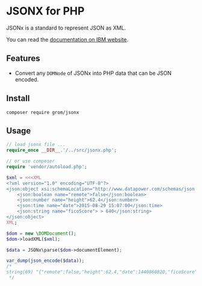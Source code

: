 JSONX for PHP
=============

JSONx is a standard to represent JSON as XML.

You can read the [documentation on IBM website](https://www.ibm.com/support/knowledgecenter/en/SS9H2Y_7.7.0/com.ibm.dp.doc/json_jsonx.html).

Features
--------

* Convert any `DOMNode` of JSONx into PHP data that can be JSON encoded.

Install
-------

    composer require grom/jsonx

Usage
-----

```php
// load jsonx file ...
require_once __DIR__.'/../src/jsonx.php';

// or use composer
require 'vendor/autoload.php';

$xml = <<<XML
<?xml version="1.0" encoding="UTF-8"?>
<json:object xsi:schemaLocation="http://www.datapower.com/schemas/json jsonx.xsd" xmlns:xsi="http://www.w3.org/2001/XMLSchema-instance" xmlns:json="http://www.ibm.com/xmlns/prod/2009/jsonx">
    <json:boolean name="remote">false</json:boolean>
    <json:number name="height">62.4</json:number>
    <json:time name="date">2015-08-29 15:07:00</json:time>
    <json:string name="ficoScore"> > 640</json:string>
</json:object>
XML;

$dom = new \DOMDocument();
$dom->loadXML($xml);

$data = JSONx\parse($dom->documentElement);

var_dump(json_encode($data));
/*
string(69) "{"remote":false,"height":62.4,"date":1440860820,"ficoScore":" > 640"}"
 */
```
